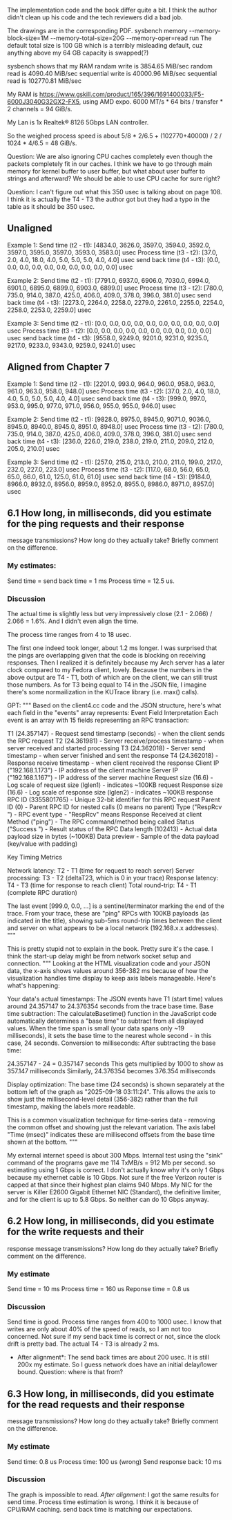 The implementation code and the book differ quite a bit. I think the author didn't clean up his code and the tech reviewers did a bad job.

The drawings are in the corresponding PDF.
sysbench memory --memory-block-size=1M --memory-total-size=20G --memory-oper=read run
The default total size is 100 GB which is a terribly misleading default, cuz anything above my 64 GB capacity is swapped(?)

sysbench shows that my RAM
randam write is 3854.65 MiB/sec
random read is 4090.40 MiB/sec
sequential write is 40000.96 MiB/sec
sequential read is 102770.81 MiB/sec

My RAM is https://www.gskill.com/product/165/396/1691400033/F5-6000J3040G32GX2-FX5, using AMD expo.
6000 MT/s * 64 bits / transfer * 2 channels = 94 GiB/s.

My Lan is 1x Realtek® 8126 5Gbps LAN controller.

So the weighed process speed is about 5/8 * 2/6.5 + (102770+40000) / 2 / 1024 * 4/6.5 = 48 GiB/s.

Question: We are also ignoring CPU caches completely even though the packets completely fit in our caches. I think we have to go through main memory for kernel buffer to user buffer, but what about user buffer to strings and afterward? We should be able to use CPU cache for sure right?

Question: I can't figure out what this 350 usec is talking about on page 108. I think it is actually the T4 - T3 the author got but they had a typo in the table as it should be 350 usec.

## Unaligned
Example 1:
Send time (t2 - t1):
[4834.0, 3626.0, 3597.0, 3594.0, 3592.0, 3597.0, 3595.0, 3597.0, 3593.0, 3583.0] usec
Process time (t3 - t2):
[37.0, 2.0, 4.0, 18.0, 4.0, 5.0, 5.0, 5.0, 4.0, 4.0] usec
send back time (t4 - t3):
[0.0, 0.0, 0.0, 0.0, 0.0, 0.0, 0.0, 0.0, 0.0, 0.0] usec

Example 2:
Send time (t2 - t1):
[7791.0, 6937.0, 6906.0, 7030.0, 6994.0, 6901.0, 6895.0, 6899.0, 6903.0, 6899.0] usec
Process time (t3 - t2):
[780.0, 735.0, 914.0, 387.0, 425.0, 406.0, 409.0, 378.0, 396.0, 381.0] usec
send back time (t4 - t3):
[2273.0, 2264.0, 2258.0, 2279.0, 2261.0, 2255.0, 2254.0, 2258.0, 2253.0, 2259.0] usec

Example 3:
Send time (t2 - t1):
[0.0, 0.0, 0.0, 0.0, 0.0, 0.0, 0.0, 0.0, 0.0, 0.0] usec
Process time (t3 - t2):
[0.0, 0.0, 0.0, 0.0, 0.0, 0.0, 0.0, 0.0, 0.0, 0.0] usec
send back time (t4 - t3):
[9558.0, 9249.0, 9201.0, 9231.0, 9235.0, 9217.0, 9233.0, 9343.0, 9259.0, 9241.0] usec

## Aligned from Chapter 7
Example 1:
Send time (t2 - t1):
[2201.0, 993.0, 964.0, 960.0, 958.0, 963.0, 961.0, 963.0, 958.0, 948.0] usec
Process time (t3 - t2):
[37.0, 2.0, 4.0, 18.0, 4.0, 5.0, 5.0, 5.0, 4.0, 4.0] usec
send back time (t4 - t3):
[999.0, 997.0, 953.0, 995.0, 977.0, 971.0, 956.0, 955.0, 955.0, 946.0] usec

Example 2:
Send time (t2 - t1):
[9828.0, 8975.0, 8945.0, 9071.0, 9036.0, 8945.0, 8940.0, 8945.0, 8951.0, 8948.0] usec
Process time (t3 - t2):
[780.0, 735.0, 914.0, 387.0, 425.0, 406.0, 409.0, 378.0, 396.0, 381.0] usec
send back time (t4 - t3):
[236.0, 226.0, 219.0, 238.0, 219.0, 211.0, 209.0, 212.0, 205.0, 210.0] usec

Example 3:
Send time (t2 - t1):
[257.0, 215.0, 213.0, 210.0, 211.0, 199.0, 217.0, 232.0, 227.0, 223.0] usec
Process time (t3 - t2):
[117.0, 68.0, 56.0, 65.0, 65.0, 66.0, 61.0, 125.0, 61.0, 61.0] usec
send back time (t4 - t3):
[9184.0, 8966.0, 8932.0, 8956.0, 8959.0, 8952.0, 8955.0, 8986.0, 8971.0, 8957.0] usec

## 6.1 How long, in milliseconds, did you estimate for the ping requests and their response
message transmissions? How long do they actually take? Briefly comment on the
difference.

### My estimates:
Send time = send back time = 1 ms
Process time = 12.5 us.

### Discussion
The actual time is slightly less but very impressively close (2.1 - 2.066) / 2.066 = 1.6%. And I didn't even align the time.

The process time ranges from 4 to 18 usec.

The first one indeed took longer, about 1.2 ms longer. I was surprised that the pings are overlapping given that the code is blocking on receiving responses. Then I realized it is definitely because my Arch server has a later clock compared to my Fedora client, lovely. Because the numbers in the above output are T4 - T1, both of which are on the client, we can still trust those numbers. As for T3 being equal to T4 in the JSON file, I imagine there's some normailization in the KUTrace library (i.e. max() calls).

GPT:
"""
Based on the client4.cc code and the JSON structure, here's what each field in the "events" array represents:
Event Field Interpretation
Each event is an array with 15 fields representing an RPC transaction:

T1 (24.357147) - Request send timestamp (seconds) - when the client sends the RPC request
T2 (24.361981) - Server receive/process timestamp - when server received and started processing
T3 (24.362018) - Server send timestamp - when server finished and sent the response
T4 (24.362018) - Response receive timestamp - when client received the response
Client IP ("192.168.1.173") - IP address of the client machine
Server IP ("192.168.1.167") - IP address of the server machine
Request size (16.6) - Log scale of request size (lglen1) - indicates ~100KB request
Response size (16.6) - Log scale of response size (lglen2) - indicates ~100KB response
RPC ID (3355801765) - Unique 32-bit identifier for this RPC request
Parent ID (0) - Parent RPC ID for nested calls (0 means no parent)
Type ("RespRcv ") - RPC event type - "RespRcv" means Response Received at client
Method ("ping") - The RPC command/method being called
Status ("Success ") - Result status of the RPC
Data length (102413) - Actual data payload size in bytes (~100KB)
Data preview - Sample of the data payload (key/value with padding)

Key Timing Metrics

Network latency: T2 - T1 (time for request to reach server)
Server processing: T3 - T2 (deltaT23, which is 0 in your trace)
Response latency: T4 - T3 (time for response to reach client)
Total round-trip: T4 - T1 (complete RPC duration)

The last event [999.0, 0.0, ...] is a sentinel/terminator marking the end of the trace.
From your trace, these are "ping" RPCs with 100KB payloads (as indicated in the title), showing sub-5ms round-trip times between the client and server on what appears to be a local network (192.168.x.x addresses).
"""

This is pretty stupid not to explain in the book. Pretty sure it's the case.
I think the start-up delay might be from network socket setup and connection.
"""
Looking at the HTML visualization code and your JSON data, the x-axis shows values around 356-382 ms because of how the visualization handles time display to keep axis labels manageable.
Here's what's happening:

Your data's actual timestamps: The JSON events have T1 (start time) values around 24.357147 to 24.376354 seconds from the trace base time.
Base time subtraction: The calculateBasetime() function in the JavaScript code automatically determines a "base time" to subtract from all displayed values. When the time span is small (your data spans only ~19 milliseconds), it sets the base time to the nearest whole second - in this case, 24 seconds.
Conversion to milliseconds: After subtracting the base time:

24.357147 - 24 = 0.357147 seconds
This gets multiplied by 1000 to show as 357.147 milliseconds
Similarly, 24.376354 becomes 376.354 milliseconds

Display optimization: The base time (24 seconds) is shown separately at the bottom left of the graph as "2025-09-18 03:11:24". This allows the axis to show just the millisecond-level detail (356-382) rather than the full timestamp, making the labels more readable.

This is a common visualization technique for time-series data - removing the common offset and showing just the relevant variation. The axis label "Time (msec)" indicates these are millisecond offsets from the base time shown at the bottom.
"""

My external internet speed is about 300 Mbps. Internal test using the "sink" command of the programs gave me 114 TxMB/s = 912 Mb per second. so estimating using 1 Gbps is correct. I don't actually know why it's only 1 Gbps because my ethernet cable is 10 Gbps. Not sure if the free Verizon router is capped at that since their highest plan claims 940 Mbps. My NIC for the server is Killer E2600 Gigabit Ethernet NIC (Standard), the definitive limiter, and for the client is up to 5.8 Gbps. So neither can do 10 Gbps anyway.

## 6.2 How long, in milliseconds, did you estimate for the write requests and their
response message transmissions? How long do they actually take? Briefly comment on the
difference.

### My estimate
Send time = 10 ms
Process time = 160 us
Reponse time = 0.8 us

### Discussion
Send time is good.
Process time ranges from 400 to 1000 usec. I know that writes are only about 40% of the speed of reads, so I am not too concerned.
Not sure if my send back time is correct or not, since the clock drift is pretty bad. The actual T4 - T3 is already 2 ms.
* After alignment*: The send back times are about 200 usec. It is still 200x my estimate. So I guess network does have an initial delay/lower bound. Question: where is that from?

## 6.3 How long, in milliseconds, did you estimate for the read requests and their response
message transmissions? How long do they actually take? Briefly comment on the
difference.

### My estimate
Send time: 0.8 us
Process time: 100 us (wrong)
Send response back: 10 ms

### Discussion
The graph is impossible to read.
*After alignment*: I got the same results for send time.
Process time estimation is wrong. I think it is because of CPU/RAM caching.
send back time is matching our expectations.